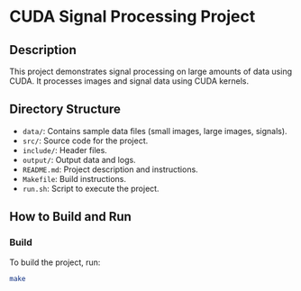 # CUDA Signal Processing Project

## Description

This project demonstrates signal processing on large amounts of data using CUDA. It processes images and signal data using CUDA kernels.

## Directory Structure

- `data/`: Contains sample data files (small images, large images, signals).
- `src/`: Source code for the project.
- `include/`: Header files.
- `output/`: Output data and logs.
- `README.md`: Project description and instructions.
- `Makefile`: Build instructions.
- `run.sh`: Script to execute the project.

## How to Build and Run

### Build

To build the project, run:

```sh
make
